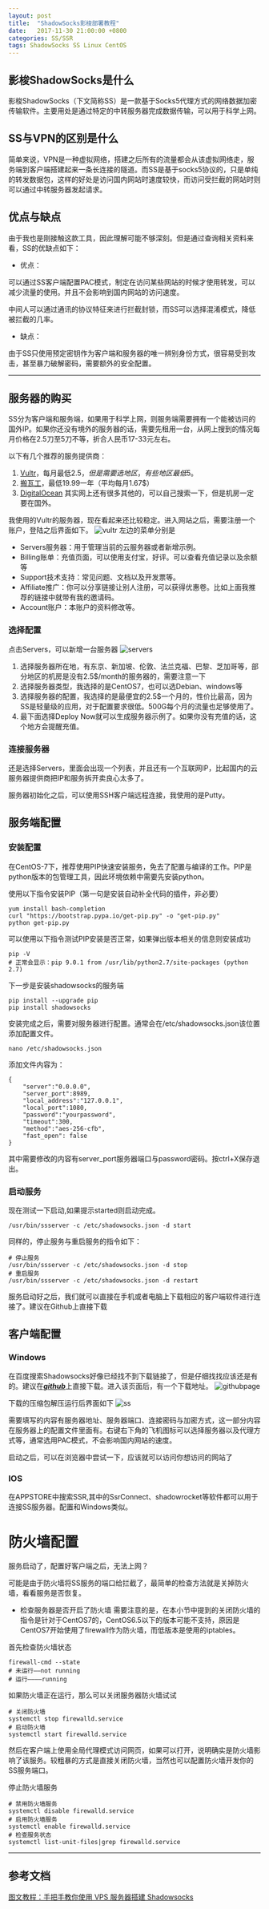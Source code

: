 ```yaml
---
layout: post
title:  "ShadowSocks影梭部署教程"
date:   2017-11-30 21:00:00 +0800
categories: SS/SSR
tags: ShadowSocks SS Linux CentOS
---
```


## 影梭ShadowSocks是什么
影梭ShadowSocks（下文简称SS）是一款基于Socks5代理方式的网络数据加密传输软件。主要用处是通过特定的中转服务器完成数据传输，可以用于科学上网。

## SS与VPN的区别是什么
简单来说，VPN是一种虚拟网络，搭建之后所有的流量都会从该虚拟网络走，服务端到客户端搭建起来一条长连接的隧道。而SS是基于socks5协议的，只是单纯的转发数据包，这样的好处是访问国内网站时速度较快，而访问受拦截的网站时则可以通过中转服务器发起请求。

## 优点与缺点
由于我也是刚接触这款工具，因此理解可能不够深刻。但是通过查询相关资料来看，SS的优缺点如下：

* 优点：

可以通过SS客户端配置PAC模式，制定在访问某些网站的时候才使用转发，可以减少流量的使用。并且不会影响到国内网站的访问速度。

中间人可以通过通讯的协议特征来进行拦截封锁，而SS可以选择混淆模式，降低被拦截的几率。

* 缺点：

由于SS只使用预定密钥作为客户端和服务器的唯一辨别身份方式，很容易受到攻击，甚至暴力破解密码，需要额外的安全配置。

***

## 服务器的购买
SS分为客户端和服务端，如果用于科学上网，则服务端需要拥有一个能被访问的国外IP。如果你还没有境外的服务器的话，需要先租用一台，从网上搜到的情况每月价格在2.5刀至5刀不等，折合人民币17-33元左右。

以下有几个推荐的服务提供商：
1. [Vultr](https://www.vultr.com/?ref=7262500)，每月最低2.5$，但是需要选地区，有些地区最低5$。
2. [搬瓦工](https://bwh1.net/)，最低19.99一年（平均每月1.67$）
3. [DigitalOcean](https://www.digitalocean.com)
其实网上还有很多其他的，可以自己搜索一下，但是机房一定要在国外。

我使用的Vultr的服务器，现在看起来还比较稳定。进入网站之后，需要注册一个账户，登陆之后界面如下。
![vultr][vultr]
左边的菜单分别是
* Servers服务器：用于管理当前的云服务器或者新增示例。
* Billing账单：充值页面，可以使用支付宝，好评。可以查看充值记录以及余额等
* Support技术支持：常见问题、文档以及开发票等。
* Affiliate推广：你可以分享链接让别人注册，可以获得优惠卷。比如上面我推荐的链接中就带有我的邀请码。
* Account账户：本账户的资料修改等。

### 选择配置

点击Servers，可以新增一台服务器
![servers][servers]
1. 选择服务器所在地，有东京、新加坡、伦敦、法兰克福、巴黎、芝加哥等，部分地区的机房是没有2.5$/month的服务器的，需要注意一下
2. 选择服务器类型，我选择的是CentOS7，也可以选Debian、windows等
3. 选择服务器的配置，我选择的是最便宜的2.5$一个月的，性价比最高，因为SS是轻量级的应用，对于配置要求很低。500G每个月的流量也足够使用了。
4. 最下面选择Deploy Now就可以生成服务器示例了。如果你没有充值的话，这个地方会提醒充值。

### 连接服务器
还是选择Servers，里面会出现一个列表，并且还有一个互联网IP，比起国内的云服务器提供商把IP和服务拆开卖良心太多了。

服务器初始化之后，可以使用SSH客户端远程连接，我使用的是Putty。


## 服务端配置

### 安装配置
在CentOS-7下，推荐使用PIP快速安装服务，免去了配置与编译的工作。PIP是python版本的包管理工具，因此环境依赖中需要先安装python。

使用以下指令安装PIP（第一句是安装自动补全代码的插件，非必要）

```
yum install bash-completion
curl "https://bootstrap.pypa.io/get-pip.py" -o "get-pip.py"
python get-pip.py
```

可以使用以下指令测试PIP安装是否正常，如果弹出版本相关的信息则安装成功
```
pip -V
# 正常会显示：pip 9.0.1 from /usr/lib/python2.7/site-packages (python 2.7)
```

下一步是安装shadowsocks的服务端
```
pip install --upgrade pip    
pip install shadowsocks
```

安装完成之后，需要对服务器进行配置。通常会在/etc/shadowsocks.json该位置添加配置文件。
```
nano /etc/shadowsocks.json
```
添加文件内容为：
```
{
    "server":"0.0.0.0",
    "server_port":8989,
    "local_address":"127.0.0.1",
    "local_port":1080,
    "password":"yourpassword",
    "timeout":300,
    "method":"aes-256-cfb",
    "fast_open": false
}
```
其中需要修改的内容有server_port服务器端口与password密码。按ctrl+X保存退出。

### 启动服务

现在测试一下启动,如果提示started则启动完成。
```
/usr/bin/ssserver -c /etc/shadowsocks.json -d start
```

同样的，停止服务与重启服务的指令如下：
```
# 停止服务
/usr/bin/ssserver -c /etc/shadowsocks.json -d stop
# 重启服务
/usr/bin/ssserver -c /etc/shadowsocks.json -d restart
```
服务启动好之后，我们就可以直接在手机或者电脑上下载相应的客户端软件进行连接了。建议在Github上直接下载


## 客户端配置
### Windows
在百度搜索Shadowsocks好像已经找不到下载链接了，但是仔细找找应该还是有的。建议在[***github***][github-windows]上直接下载。进入该页面后，有一个下载地址。
![githubpage][githubpage]

下载的压缩包解压运行后界面如下
![ss][ss]

需要填写的内容有服务器地址、服务器端口、连接密码与加密方式，这一部分内容在服务器上的配置文件里面有。右键右下角的飞机图标可以选择服务器以及代理方式等，通常选用PAC模式，不会影响国内网站的速度。

启动之后，可以在浏览器中尝试一下，应该就可以访问你想访问的网站了

### IOS
在APPSTORE中搜索SSR,其中的SsrConnect、shadowrocket等软件都可以用于连接SS服务器。配置和Windows类似。

# 防火墙配置
服务启动了，配置好客户端之后，无法上网？

可能是由于防火墙将SS服务的端口给拦截了，最简单的检查方法就是关掉防火墙，看看服务是否恢复。

* 检查服务器是否开启了防火墙
需要注意的是，在本小节中提到的关闭防火墙的指令是针对于CentOS7的，CentOS6.5以下的版本可能不支持，原因是CentOS7开始使用了firewall作为防火墙，而低版本是使用的iptables。

首先检查防火墙状态
```
firewall-cmd --state
# 未运行——not running
# 运行————running
```

如果防火墙正在运行，那么可以关闭服务器防火墙试试
```
# 关闭防火墙
systemctl stop firewalld.service
# 启动防火墙
systemctl start firewalld.service
```

然后在客户端上使用全局代理模式访问网页，如果可以打开，说明确实是防火墙影响了该服务。较粗暴的方式是直接关闭防火墙，当然也可以配置防火墙开发你的SS服务端口。

停止防火墙服务
```
# 禁用防火墙服务
systemctl disable firewalld.service
# 启用防火墙服务
systemctl enable firewalld.service
# 检查服务状态
systemctl list-unit-files|grep firewalld.service
```

***

## 参考文档
[图文教程：手把手教你使用 VPS 服务器搭建 Shadowsocks](https://www.rkdot.com/shadowsocks-server-setup/)



[github-windows]: https://github.com/shadowsocks/shadowsocks-windows/releases
[githubpage]: /assets/pic/2017-11-30/githubpage.png
[ss]: /assets/pic/2017-11-30/ss.png
[vultr]: /assets/pic/2017-11-30/vultr.png
[servers]: /assets/pic/2017-11-30/servers.png

